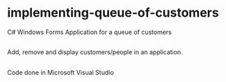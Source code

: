 # implementing-queue-of-customers
C# Windows Forms Application for a queue of customers

##
Add, remove and display customers/people in an application. 

## 

Code done in Microsoft Visual Studio
